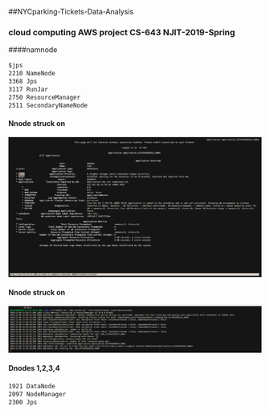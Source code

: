 ##NYCparking-Tickets-Data-Analysis
### cloud computing AWS project CS-643 NJIT-2019-Spring

####namnode 

```
$jps
2210 NameNode
3368 Jps
3117 RunJar
2750 ResourceManager
2511 SecondaryNameNode

```
#### Nnode struck on 
![GitHub Logo](/2019-12-08-170032_1624x900_scrot.png)

#### Nnode struck on 
![GitHub Logo](/2019-12-08-170224_1791x332_scrot.png)


#### Dnodes 1,2,3,4

```
1921 DataNode
2097 NodeManager
2300 Jps

```
